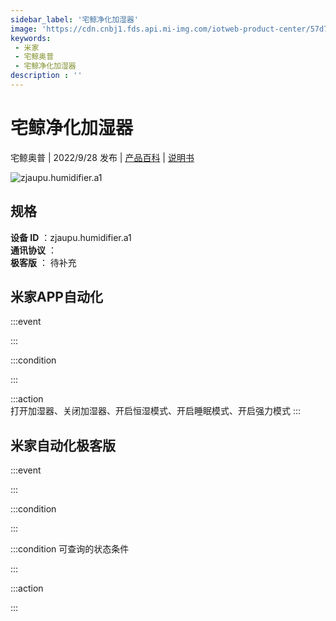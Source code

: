 ```yaml
---
sidebar_label: '宅鲸净化加湿器'
image: 'https://cdn.cnbj1.fds.api.mi-img.com/iotweb-product-center/57d736916955d7338e5517925fc1e2f9_1660294348467.png?GalaxyAccessKeyId=AKVGLQWBOVIRQ3XLEW&Expires=9223372036854775807&Signature=Ul/yUScUmZiyKpyUFoNGG5Tef7I='
keywords: 
 - 米家
 - 宅鲸奥普
 - 宅鲸净化加湿器
description : ''
---
```

# 宅鲸净化加湿器

宅鲸奥普 | 2022/9/28 发布 | [产品百科](https://home.mi.com/webapp/content/baike/product/index.html?model=zjaupu.humidifier.a1/) | [说明书](https://home.mi.com/views/introduction.html?model=zjaupu.humidifier.a1&region=cn)

![zjaupu.humidifier.a1](https://cdn.cnbj1.fds.api.mi-img.com/iotweb-product-center/57d736916955d7338e5517925fc1e2f9_1660294348467.png?GalaxyAccessKeyId=AKVGLQWBOVIRQ3XLEW&Expires=9223372036854775807&Signature=Ul/yUScUmZiyKpyUFoNGG5Tef7I=)

## 规格  
> 
**设备 ID** ：zjaupu.humidifier.a1  
**通讯协议** ：  
**极客版**  ： 待补充 


## 米家APP自动化  

:::event  

:::

:::condition  

:::

:::action   
打开加湿器、关闭加湿器、开启恒湿模式、开启睡眠模式、开启强力模式
:::

## 米家自动化极客版  

:::event  

:::

:::condition  

:::

:::condition 可查询的状态条件  

:::

:::action  

:::

        
